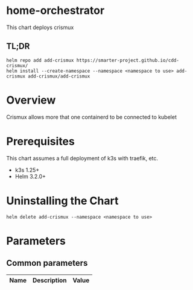 # home-orchestrator

This chart deploys crismux

## TL;DR

```console
helm repo add add-crismux https://smarter-project.github.io/cdd-crismux/
helm install --create-namespace --namespace <namespace to use> add-crismux add-crismux/add-crismux
```

# Overview

Crismux allows more that one containerd to be connected to kubelet

# Prerequisites

This chart assumes a full deployment of k3s with traefik, etc.

* k3s 1.25+
* Helm 3.2.0+

# Uninstalling the Chart

```
helm delete add-crismux --namespace <namespace to use>
```

# Parameters

## Common parameters

| Name | Description | Value |
| ---- | ----------- | ----- |
